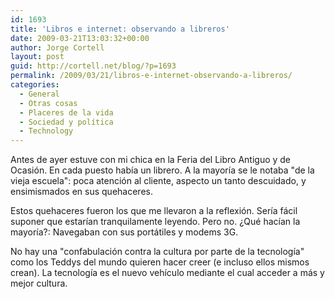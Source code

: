 ```yaml
---
id: 1693
title: 'Libros e internet: observando a libreros'
date: 2009-03-21T13:03:32+00:00
author: Jorge Cortell
layout: post
guid: http://cortell.net/blog/?p=1693
permalink: /2009/03/21/libros-e-internet-observando-a-libreros/
categories:
  - General
  - Otras cosas
  - Placeres de la vida
  - Sociedad y polí­tica
  - Technology
---
```

Antes de ayer estuve con mi chica en la Feria del Libro Antiguo y de Ocasión. En cada puesto había un librero. A la mayoría se le notaba "de la vieja escuela": poca atención al cliente, aspecto un tanto descuidado, y ensimismados en sus quehaceres.

Estos quehaceres fueron los que me llevaron a la reflexión. Sería fácil suponer que estarían tranquilamente leyendo. Pero no. ¿Qué hacían la mayoría?: Navegaban con sus portátiles y modems 3G.

No hay una "confabulación contra la cultura por parte de la tecnología" como los Teddys del mundo quieren hacer creer (e incluso ellos mismos crean). La tecnología es el nuevo vehículo mediante el cual acceder a más y mejor cultura.